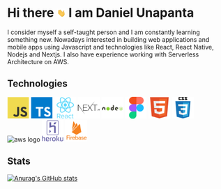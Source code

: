 # Hi there <img src="./hello.gif" height="4%" width="4%">  I am Daniel Unapanta

I consider myself a self-taught person and I am constantly learning something new. Nowadays interested in building web applications and mobile apps using Javascript and technologies like React, React Native, Nodejs and Nextjs. I also have experience working with Serverless Architecture on AWS.

## Technologies

<div>
  <img src="https://github.com/devicons/devicon/blob/master/icons/javascript/javascript-original.svg" alt="javascript logo" width="50" heigth="50"/>
  <img src="https://github.com/devicons/devicon/blob/master/icons/typescript/typescript-original.svg" alt="typescript logo" width="50" heigth="50"/>
  <img src="https://github.com/devicons/devicon/blob/master/icons/react/react-original-wordmark.svg" alt="react logo" width="50" heigth="50"/>
  
  <img src="https://github.com/devicons/devicon/blob/master/icons/nextjs/nextjs-original-wordmark.svg" alt="nextjs logo" width="50" heigth="50"/>
  <img src="https://github.com/devicons/devicon/blob/master/icons/nodejs/nodejs-original-wordmark.svg" alt="node logo" width="50" heigth="50"/>
  <img src="https://github.com/devicons/devicon/blob/master/icons/figma/figma-original.svg" alt="figma logo" width="50" heigth="50"/>
 
  <img src="https://github.com/devicons/devicon/blob/master/icons/html5/html5-original.svg" alt="html5 logo" width="50" heigth="50"/>
  <img src="https://github.com/devicons/devicon/blob/master/icons/css3/css3-original-wordmark.svg" alt="css3 logo" width="50" heigth="50"/>
   <img src="https://cdn.worldvectorlogo.com/logos/aws-2.svg" alt="aws logo" width="50" heigth="50"/>
  <img src="https://github.com/devicons/devicon/blob/master/icons/heroku/heroku-original-wordmark.svg" alt="heroku logo" width="50" heigth="50"/>
  <img src="https://github.com/devicons/devicon/blob/master/icons/firebase/firebase-plain-wordmark.svg" alt="firebase logo" width="50" heigth="50"/>
  
</div>

## Stats

[![Anurag's GitHub stats](https://github-readme-stats.vercel.app/api?username=dunapanta&show_icons=true)](https://github.com/anuraghazra/github-readme-stats)

